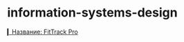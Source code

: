 # information-systems-design

[▎Название: FitTrack Pro](https://docs.google.com/document/d/1QoHEjWQK0Rvmfzpp2AsPfZRYDx0VG9N6pIkKq0ILRCc/edit?tab=t.0)
